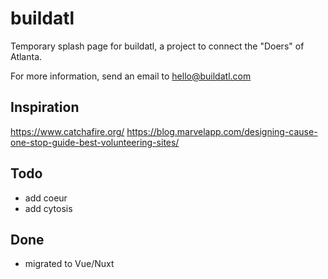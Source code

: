 
# buildatl

Temporary splash page for buildatl, a project to connect the "Doers" of Atlanta.

For more information, send an email to hello@buildatl.com


## Inspiration

https://www.catchafire.org/
https://blog.marvelapp.com/designing-cause-one-stop-guide-best-volunteering-sites/


## Todo

- add coeur
- add cytosis


## Done

- migrated to Vue/Nuxt